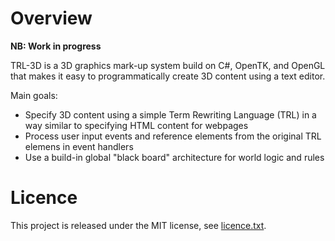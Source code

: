 # Overview

**NB: Work in progress**

TRL-3D is a 3D graphics mark-up system build on C#, OpenTK, and OpenGL that makes it easy to programmatically create 3D content using a text editor.

Main goals:

* Specify 3D content using a simple Term Rewriting Language (TRL) in a way similar to specifying HTML content for webpages
* Process user input events and reference elements from the original TRL elemens in event handlers
* Use a build-in global "black board" architecture for world logic and rules

# Licence

This project is released under the MIT license, see [licence.txt](license.txt).
